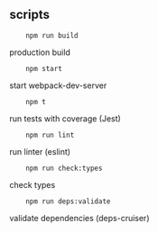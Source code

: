 ## scripts
````
    npm run build
````
production build

````
    npm start
````
start webpack-dev-server

````
    npm t
````
run tests with coverage (Jest)

````
    npm run lint
````
run linter (eslint)

````
    npm run check:types
````
check types

````
    npm run deps:validate
````
validate dependencies (deps-cruiser)

